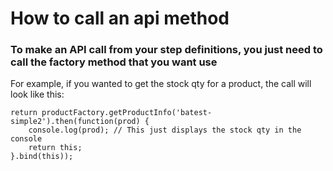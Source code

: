 # How to call an api method #

### To make an API call from your step definitions, you just need to call the factory method that you want use  ###
For example, if you wanted to get the stock qty for a product, the call will look like this:

<pre><code>return productFactory.getProductInfo('batest-simple2').then(function(prod) {
	console.log(prod); // This just displays the stock qty in the console
	return this;
}.bind(this));</code></pre>
